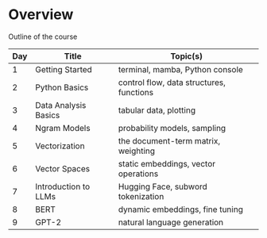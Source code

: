Overview
========

Outline of the course

| Day | Title                | Topic(s)                                 |
|-----|----------------------|------------------------------------------|
|  1  | Getting Started      | terminal, mamba, Python console          |
|  2  | Python Basics        | control flow, data structures, functions |
|  3  | Data Analysis Basics | tabular data, plotting                   |
|  4  | Ngram Models         | probability models, sampling             |
|  5  | Vectorization        | the document-term matrix, weighting      |
|  6  | Vector Spaces        | static embeddings, vector operations     |
|  7  | Introduction to LLMs | Hugging Face, subword tokenization       |
|  8  | BERT                 | dynamic embeddings, fine tuning          |
|  9  | GPT-2                | natural language generation              |
